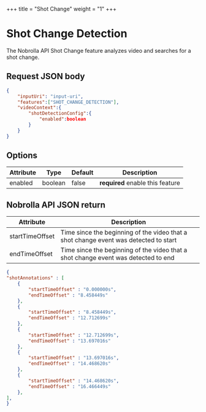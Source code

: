 +++
title = "Shot Change"
weight = "1"
+++

# Shot Change Detection

The Nobrolla API Shot Change feature analyzes video and searches for a shot change.

## Request JSON body

```JSON
{
    "inputUri": "input-uri",
    "features":["SHOT_CHANGE_DETECTION"],
    "videoContext":{
        "shotDetectionConfig":{
            "enabled":boolean
        }
    }
}
```

## Options

|Attribute|Type|Default|Description|
|---------|----|-------|-----------|
|enabled|boolean|false|**required** enable this feature|

## Nobrolla API JSON return

|Attribute|Description|
|---------|-----------|
|startTimeOffset|Time since the beginning of the video that a shot change event was detected to start |
|endTimeOffset|Time since the beginning of the video that a shot change event was detected to end |


```JSON
{
"shotAnnotations" : [
    {
        "startTimeOffset" : "0.000000s",
        "endTimeOffset" : "8.458449s"
    },
    {
        "startTimeOffset" : "8.458449s",
        "endTimeOffset" : "12.712699s"
    },
    {
        "startTimeOffset" : "12.712699s",
        "endTimeOffset" : "13.697016s"
    },
    {
        "startTimeOffset" : "13.697016s",
        "endTimeOffset" : "14.468620s"
    },
    {
        "startTimeOffset" : "14.468620s",
        "endTimeOffset" : "16.466449s"
    },
],
}
```
